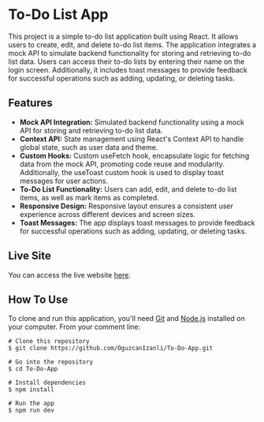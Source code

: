 # To-Do List App

This project is a simple to-do list application built using React. It allows users to create, edit, and delete to-do list items. The application integrates a mock API to simulate backend functionality for storing and retrieving to-do list data. Users can access their to-do lists by entering their name on the login screen. Additionally, it includes toast messages to provide feedback for successful operations such as adding, updating, or deleting tasks.

## Features

- **Mock API Integration:** Simulated backend functionality using a mock API for storing and retrieving to-do list data.
- **Context API:** State management using React's Context API to handle global state, such as user data and theme.
- **Custom Hooks:** Custom useFetch hook, encapsulate logic for fetching data from the mock API, promoting code reuse and modularity. Additionally, the useToast custom hook is used to display toast messages for user actions.
- **To-Do List Functionality:** Users can add, edit, and delete to-do list items, as well as mark items as completed.
- **Responsive Design:** Responsive layout ensures a consistent user experience across different devices and screen sizes.
- **Toast Messages:** The app displays toast messages to provide feedback for successful operations such as adding, updating, or deleting tasks.

## Live Site

You can access the live website [here](https://logintodoapp.netlify.app/).

## How To Use

To clone and run this application, you'll need [Git](https://git-scm.com/) and [Node.js](https://nodejs.org/en) installed on your computer. From your comment line:

```
# Clone this repository
$ git clone https://github.com/OguzcanIzanli/To-Do-App.git

# Go into the repository
$ cd To-Do-App

# Install dependencies
$ npm install

# Run the app
$ npm run dev
```
